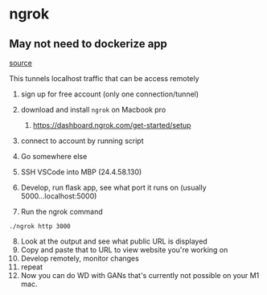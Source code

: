 # ngrok

## May not need to dockerize app
[source](https://www.youtube.com/watch?v=DCxt9SAnkyc)

This tunnels localhost traffic that can be access remotely

1. sign up for free account (only one connection/tunnel)
2. download and install `ngrok` on Macbook pro
   1. https://dashboard.ngrok.com/get-started/setup
3. connect to account by running script

4. Go somewhere else
5. SSH VSCode into MBP (24.4.58.130)
6. Develop, run flask app, see what port it runs on (usually 5000...localhost:5000)
7. Run the ngrok command

```
./ngrok http 3000
```
8. Look at the output and see what public URL is displayed
9. Copy and paste that to URL to view website you're working on
10. Develop remotely, monitor changes
11. repeat
12. Now you can do WD with GANs that's currently not possible on your M1 mac.

